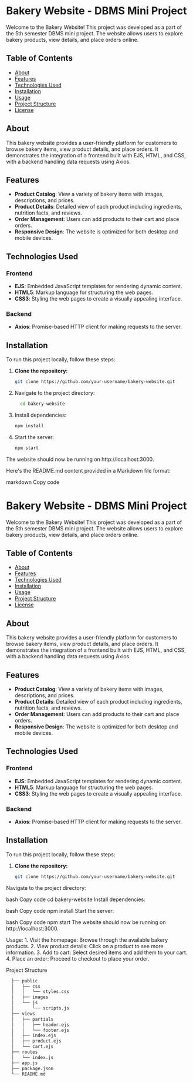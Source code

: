 # Bakery Website - DBMS Mini Project

Welcome to the Bakery Website! This project was developed as a part of the 5th semester DBMS mini project. The website allows users to explore bakery products, view details, and place orders online.

## Table of Contents

- [About](#about)
- [Features](#features)
- [Technologies Used](#technologies-used)
- [Installation](#installation)
- [Usage](#usage)
- [Project Structure](#project-structure)
- [License](#license)

## About

This bakery website provides a user-friendly platform for customers to browse bakery items, view product details, and place orders. It demonstrates the integration of a frontend built with EJS, HTML, and CSS, with a backend handling data requests using Axios.

## Features

- **Product Catalog**: View a variety of bakery items with images, descriptions, and prices.
- **Product Details**: Detailed view of each product including ingredients, nutrition facts, and reviews.
- **Order Management**: Users can add products to their cart and place orders.
- **Responsive Design**: The website is optimized for both desktop and mobile devices.

## Technologies Used

### Frontend
- **EJS**: Embedded JavaScript templates for rendering dynamic content.
- **HTML5**: Markup language for structuring the web pages.
- **CSS3**: Styling the web pages to create a visually appealing interface.

### Backend
- **Axios**: Promise-based HTTP client for making requests to the server.

## Installation

To run this project locally, follow these steps:

1. **Clone the repository:**

   ```bash
   git clone https://github.com/your-username/bakery-website.git
2. Navigate to the project directory:
    ```bash
      cd bakery-website
3. Install dependencies:
   ```bash
   npm install
4. Start the server:
   ```bash
   npm start
   
  The website should now be running on http://localhost:3000.


Here's the README.md content provided in a Markdown file format:

markdown
Copy code
# Bakery Website - DBMS Mini Project

Welcome to the Bakery Website! This project was developed as a part of the 5th semester DBMS mini project. The website allows users to explore bakery products, view details, and place orders online.

## Table of Contents

- [About](#about)
- [Features](#features)
- [Technologies Used](#technologies-used)
- [Installation](#installation)
- [Usage](#usage)
- [Project Structure](#project-structure)
- [License](#license)

## About

This bakery website provides a user-friendly platform for customers to browse bakery items, view product details, and place orders. It demonstrates the integration of a frontend built with EJS, HTML, and CSS, with a backend handling data requests using Axios.

## Features

- **Product Catalog**: View a variety of bakery items with images, descriptions, and prices.
- **Product Details**: Detailed view of each product including ingredients, nutrition facts, and reviews.
- **Order Management**: Users can add products to their cart and place orders.
- **Responsive Design**: The website is optimized for both desktop and mobile devices.

## Technologies Used

### Frontend
- **EJS**: Embedded JavaScript templates for rendering dynamic content.
- **HTML5**: Markup language for structuring the web pages.
- **CSS3**: Styling the web pages to create a visually appealing interface.

### Backend
- **Axios**: Promise-based HTTP client for making requests to the server.

## Installation

To run this project locally, follow these steps:

1. **Clone the repository:**

   ```bash
   git clone https://github.com/your-username/bakery-website.git
Navigate to the project directory:

bash
Copy code
cd bakery-website
Install dependencies:

bash
Copy code
npm install
Start the server:

bash
Copy code
npm start
The website should now be running on http://localhost:3000.

Usage:
    1. Visit the homepage: Browse through the available bakery products.
    2. View product details: Click on a product to see more information.
    3. Add to cart: Select desired items and add them to your cart.
    4. Place an order: Proceed to checkout to place your order.

Project Structure
  ```bash
    ├── public
    │   ├── css
    │   │   └── styles.css
    │   ├── images
    │   └── js
    │       └── scripts.js
    ├── views
    │   ├── partials
    │   │   ├── header.ejs
    │   │   └── footer.ejs
    │   ├── index.ejs
    │   ├── product.ejs
    │   └── cart.ejs
    ├── routes
    │   └── index.js
    ├── app.js
    ├── package.json
    └── README.md







